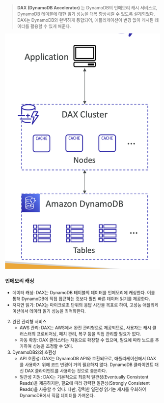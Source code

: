 > **DAX (DynamoDB Accelerator)** 는 DynamoDB의 인메모리 캐시 서비스로, DynamoDB 테이블에 대한 읽기 성능을 대폭 향상시킬 수 있도록 설계되었다. DAX는 DynamoDB와 완벽하게 통합되어, 애플리케이션이 변경 없이 캐시된 데이터를 활용할 수 있게 해준다.

![](images/dynamodb_dax.png)

### 인메모리 캐싱
   - 데이터 캐싱: DAX는 DynamoDB 테이블의 데이터를 인메모리에 캐싱한다. 이를 통해 DynamoDB에 직접 접근하는 것보다 훨씬 빠른 데이터 읽기를 제공한다.
   - 저지연 읽기: DAX는 마이크로초 단위의 응답 시간을 목표로 하여, 고성능 애플리케이션에서 데이터 읽기 성능을 최적화한다.
2) 완전 관리형 서비스
   - AWS 관리: DAX는 AWS에서 완전 관리형으로 제공되므로, 사용자는 캐시 클러스터의 프로비저닝, 패치 관리, 복구 등을 직접 관리할 필요가 없다.
   - 자동 확장: DAX 클러스터는 자동으로 확장할 수 있으며, 필요에 따라 노드를 추가하여 성능을 조정할 수 있다.
3) DynamoDB와의 호환성
   - API 호환성: DAX는 DynamoDB API와 호환되므로, 애플리케이션에서 DAX를 사용하기 위해 코드 변경이 거의 필요하지 않다. DynamoDB 클라이언트 대신 DAX 클라이언트를 사용하는 것으로 충분하다.
   - 일관성 지원: DAX는 기본적으로 최종적 일관성(Eventually Consistent Reads)을 제공하지만, 필요에 따라 강력한 일관성(Strongly Consistent Reads)을 사용할 수 있다. 다만, 강력한 일관성 읽기는 캐시를 우회하여 DynamoDB에서 직접 데이터를 가져온다.